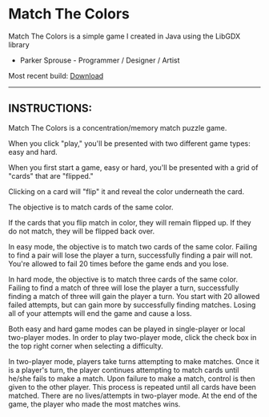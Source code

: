 # Match The Colors
Match The Colors is a simple game I created in Java using the LibGDX library

- Parker Sprouse - Programmer / Designer / Artist

Most recent build: [Download](https://github.com/parkersprouse/MatchTheColors/releases/tag/v1.0)

---------------------

INSTRUCTIONS:
-----------

Match The Colors is a concentration/memory match puzzle game.

When you click "play," you'll be presented with two different game types: easy and hard.

When you first start a game, easy or hard, you'll be presented with a grid of "cards" that are "flipped."

Clicking on a card will "flip" it and reveal the color underneath the card.

The objective is to match cards of the same color.

If the cards that you flip match in color, they will remain flipped up.
If they do not match, they will be flipped back over.

In easy mode, the objective is to match two cards of the same color.
Failing to find a pair will lose the player a turn, successfully finding a pair will not.
You're allowed to fail 20 times before the game ends and you lose.

In hard mode, the objective is to match three cards of the same color.
Failing to find a match of three will lose the player a turn, successfully finding a match of three will gain the player a turn.
You start with 20 allowed failed attempts, but can gain more by successfully finding matches.
Losing all of your attempts will end the game and cause a loss.

Both easy and hard game modes can be played in single-player or local two-player modes.
In order to play two-player mode, click the check box in the top right corner when selecting a difficulty.

In two-player mode, players take turns attempting to make matches.
Once it is a player's turn, the player continues attempting to match cards until he/she fails to make a match.
Upon failure to make a match, control is then given to the other player.
This process is repeated until all cards have been matched.
There are no lives/attempts in two-player mode.
At the end of the game, the player who made the most matches wins.
